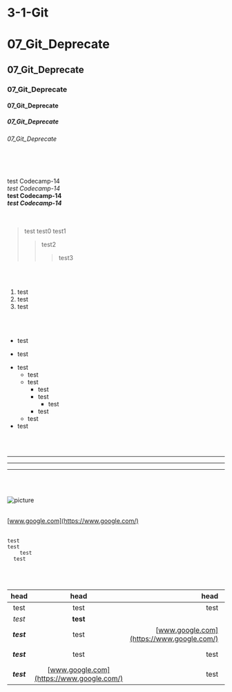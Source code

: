 # 3-1-Git

# 07_Git_Deprecate

## 07_Git_Deprecate

### 07_Git_Deprecate

#### 07_Git_Deprecate

##### 07_Git_Deprecate

###### 07_Git_Deprecate
<br>
<br>

test Codecamp-14<br>
_test Codecamp-14_<br>
__test Codecamp-14__<br>
___test Codecamp-14___<br>
<br>
<br>

>test
test0
test1
>>test2
>>>test3

<br>
<br>

1. test
793. test
4. test
<br>
<br>

+ test
- test
* test
  * test
  * test
    * test
    * test
      * test
    * test
  * test
* test
<br>
<br>

---
***
___
<br>
<br>

![picture](https://picsum.photos/400/300)
<br>
<br>

[www.google.com](https://www.google.com/)
<br>
<br>

    test
    test
        test
      test
<br>
<br>

|head|head|head|head|
|:--:|:--:|--:|:--|
|test|test|test|test|
|_test_|__test__|
|___test___|test|[www.google.com](https://www.google.com/)|
|___test___|test|test|[www.google.com](https://www.google.com/)|
|___test___|[www.google.com](https://www.google.com/)|test|test|










